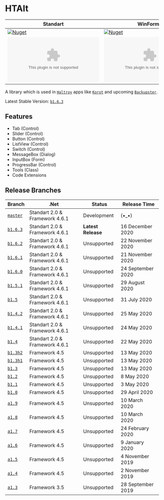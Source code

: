 # HTAlt
|Standart|WinForms|
|--|--|
|[![Nuget](https://img.shields.io/nuget/dt/HTAlt.Standart?label=Nuget&style=for-the-badge)](https://www.nuget.org/packages/HTAlt.Standart)|[![Nuget](https://img.shields.io/nuget/dt/HTAlt.WinForms?label=Nuget&style=for-the-badge)](https://www.nuget.org/packages/HTAlt.WinForms)|
|[![GitHub](https://img.shields.io/github/downloads/haltroy/htalt/b1.6.3/HTAlt.Standart.zip?label=GitHub&style=for-the-badge)](https://github.com/Haltroy/HTAlt/releases/download/b1.6.3/HTAlt.Standart.zip)|[![GitHub)](https://img.shields.io/github/downloads/haltroy/htalt/b1.6.3/HTAlt.WinForms.zip?label=GitHub&style=for-the-badge)](https://github.com/Haltroy/HTAlt/releases/download/b1.6.3/HTAlt.WinForms.zip)|

A library which is used in [`Haltroy`](http://haltroy.com) apps like [`Korot`](https://github.com/haltroy/korot) and upcoming [`Backupster`](https://haltroy.com/Backupster.html).

Latest Stable Version: [`b1.6.3`](https://github.com/Haltroy/HTAlt/releases/tag/b1.6.3)

## Features
 - Tab (Control)
 - Slider (Control)
 - Button (Control)
 - ListView (Control)
 - Switch (Control)
 - MessageBox (Dialog)
 - InputBox (Form)
 - ProgressBar (Control)
 - Tools (Class)
 - Code Extensions

 ## Release Branches

| Branch                                                               | .Net | Status | Release Time |
|----------------------------------------------------------------------|------|----------|-------------------|
| [`master`](https://github.com/haltroy/htalt)              | Standart 2.0 & Framework 4.6.1 | Development | (•_•) |
| [`b1.6.3`](https://github.com/haltroy/htalt/tree/b1.6.3) | Standart 2.0 & Framework 4.6.1 | **Latest Release** | 16 December 2020 |
| [`b1.6.2`](https://github.com/haltroy/htalt/tree/b1.6.2) | Standart 2.0 & Framework 4.6.1 | Unsupported | 22 November 2020 |
| [`b1.6.1`](https://github.com/haltroy/htalt/tree/b1.6.1) | Standart 2.0 & Framework 4.6.1 | Unsupported | 21 November 2020 |
| [`b1.6.0`](https://github.com/haltroy/htalt/tree/b1.6.0) | Standart 2.0 & Framework 4.6.1 | Unsupported | 24 September 2020 |
| [`b1.5.1`](https://github.com/haltroy/htalt/tree/b1.5.1) | Standart 2.0 & Framework 4.6.1 | Unsupported | 29 August 2020 |
| [`b1.5`](https://github.com/haltroy/htalt/tree/b1.5) | Standart 2.0 & Framework 4.6.1 | Unsupported | 31 July 2020 |
| [`b1.4.2`](https://github.com/haltroy/htalt/tree/b1.4.2) | Standart 2.0 & Framework 4.6.1 | Unsupported | 25 May 2020 |
| [`b1.4.1`](https://github.com/haltroy/htalt/tree/b1.4.1) | Standart 2.0 & Framework 4.6.1 | Unsupported | 24 May 2020 |
| [`b1.4`](https://github.com/haltroy/htalt/tree/b1.4) | Standart 2.0 & Framework 4.6.1 | Unsupported | 22 May 2020 |
| [`b1.3h2`](https://github.com/haltroy/htalt/tree/b1.3h2) | Framework 4.5 | Unsupported | 13 May 2020 |
| [`b1.3h1`](https://github.com/haltroy/htalt/tree/b1.3h1) | Framework 4.5 | Unsupported | 13 May 2020 |
| [`b1.3`](https://github.com/haltroy/htalt/tree/b1.3) | Framework 4.5 | Unsupported | 13 May 2020 |
| [`b1.2`](https://github.com/haltroy/htalt/tree/b1.2) | Framework 4.5 | Unsupported | 8 May 2020 |
| [`b1.1`](https://github.com/haltroy/htalt/tree/b1.1) | Framework 4.5 | Unsupported | 3 May 2020 |
| [`b1.0`](https://github.com/haltroy/htalt/tree/b1.0) | Framework 4.5 | Unsupported | 29 April 2020 |
| [`a1.9`](https://github.com/haltroy/htalt/tree/a1.9) | Framework 4.5 | Unsupported | 10 March 2020 |
| [`a1.8`](https://github.com/haltroy/htalt/tree/a1.8) | Framework 4.5 | Unsupported | 10 March 2020 |
| [`a1.7`](https://github.com/haltroy/htalt/tree/a1.7) | Framework 4.5 | Unsupported | 24 February 2020 |
| [`a1.6`](https://github.com/haltroy/htalt/tree/a1.6) | Framework 4.5 | Unsupported | 9 January 2020 |
| [`a1.5`](https://github.com/haltroy/htalt/tree/a1.5) | Framework 4.5 | Unsupported | 4 November 2019 |
| [`a1.4`](https://github.com/haltroy/htalt/tree/a1.4) | Framework 4.5 | Unsupported | 2 November 2019 |
| [`a1.3`](https://github.com/haltroy/htalt/tree/a1.4) | Framework 3.5 | Unsupported | 28 September 2019 |

